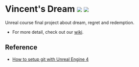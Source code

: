 # Vincent's Dream ![](https://img.shields.io/badge/unreal-4.22.2-blue.svg) ![](https://img.shields.io/badge/vsdream-0.1.beta-green.svg)

Unreal course final project about dream, regret and redemption.



* For more detail, check out our [wiki](vitalight/Vincent-s-Dream/wiki).


## Reference

* [How to setup git with Unreal Engine 4](<https://www.youtube.com/watch?v=74OfLMutOHE>)

